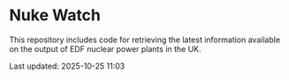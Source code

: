 # Nuke Watch

This repository includes code for retrieving the latest information available on the output of EDF nuclear power plants in the UK.

Last updated: 2025-10-25 11:03